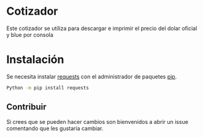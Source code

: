 # Cotizador

Este cotizador se utiliza para descargar e imprimir el precio del dolar oficial y blue por consola

# Instalación

Se necesita instalar [requests](https://pypi.org/project/requests/) con el administrador de paquetes [pip](https://pip.pypa.io/en/stable/).

```bash
Python -m pip install requests
```

## Contribuir

Si crees que se pueden hacer cambios son bienvenidos a abrir un issue comentando que les gustaría cambiar.